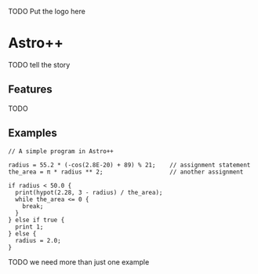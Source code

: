 TODO Put the logo here

# Astro++

TODO tell the story

## Features

TODO

## Examples

```
// A simple program in Astro++

radius = 55.2 * (-cos(2.8E-20) + 89) % 21;    // assignment statement
the_area = π * radius ** 2;                   // another assignment

if radius < 50.0 {
  print(hypot(2.28, 3 - radius) / the_area);
  while the_area <= 0 {
    break;
  }
} else if true {
  print 1;
} else {
  radius = 2.0;
}
```

TODO we need more than just one example
